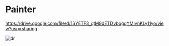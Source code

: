 # Painter
https://drive.google.com/file/d/1SYETF3_qtM9dETDvboggYMIvnKLy11yo/view?usp=sharing

![dr](https://user-images.githubusercontent.com/59891874/143023490-f0ff1a38-a34e-4e0a-97d5-024f518c24c7.PNG)
